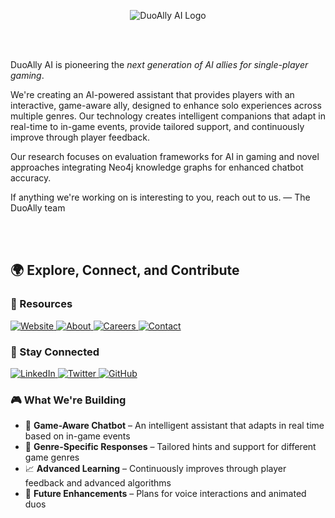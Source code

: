 <p align="center">
  <img src="https://avatars.githubusercontent.com/u/53356863?s=200&v=4" alt="DuoAlly AI Logo">
</p>

<br>
<br>

DuoAlly AI is pioneering the *next generation of AI allies for single-player gaming*. 

We're creating an AI-powered assistant that provides players with an interactive, game-aware ally, designed to enhance solo experiences across multiple genres. Our technology creates intelligent companions that adapt in real-time to in-game events, provide tailored support, and continuously improve through player feedback.

Our research focuses on evaluation frameworks for AI in gaming and novel approaches integrating Neo4j knowledge graphs for enhanced chatbot accuracy.

If anything we're working on is interesting to you, reach out to us.
— The DuoAlly team

<br>
<br>

## **🌍 Explore, Connect, and Contribute**

### **🔗 Resources**
<p align="left">
  <a href="https://duoally.github.io">
    <img src="https://img.shields.io/badge/Website-1E88E5?style=for-the-badge&logo=google-chrome&logoColor=white" alt="Website">
  </a>
  <a href="https://duoally.github.io/about.html">
    <img src="https://img.shields.io/badge/About-FF5722?style=for-the-badge&logo=about.me&logoColor=white" alt="About">
  </a>
  <a href="https://duoally.github.io/careers.html">
    <img src="https://img.shields.io/badge/Careers-4CAF50?style=for-the-badge&logo=personio&logoColor=white" alt="Careers">
  </a>
  <a href="mailto:#">
    <img src="https://img.shields.io/badge/Contact-673AB7?style=for-the-badge&logo=gmail&logoColor=white" alt="Contact">
  </a>
</p>


### **🤝 Stay Connected**
<p align="left">
  <a href="https://www.linkedin.com/company/duoally/">
    <img src="https://img.shields.io/badge/LinkedIn-0077B5?style=for-the-badge&logo=linkedin&logoColor=white" alt="LinkedIn">
  </a>
  <a href="https://x.com/DuoallyAI">
    <img src="https://img.shields.io/badge/Twitter-000000?style=for-the-badge&logo=x&logoColor=white" alt="Twitter">
  </a>
  <a href="https://github.com/DuoAlly">
    <img src="https://img.shields.io/badge/GitHub-181717?style=for-the-badge&logo=github&logoColor=white" alt="GitHub">
  </a>
</p>

### **🎮 What We're Building**
- 🤖 **Game-Aware Chatbot** – An intelligent assistant that adapts in real time based on in-game events
- 🎯 **Genre-Specific Responses** – Tailored hints and support for different game genres
- 📈 **Advanced Learning** – Continuously improves through player feedback and advanced algorithms
- 🔮 **Future Enhancements** – Plans for voice interactions and animated duos
<br>
